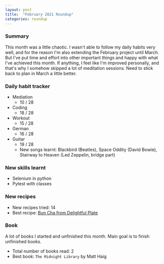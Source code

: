 ```yaml
---
layout: post
title:  "February 2021 Roundup"
categories: roundup
---
```

### Summary
This month was a little chaotic. I wasn't able to follow my daily habits very well, and for the reason I'm also extending the February project until March. But I've put time and effort into other important things and happy with what I've achieved this month. If anything, I feel like I'm improved personally, and that's why I somehow skipped a lot of meditation sessions. Need to stick back to plan in March a little better.


### Daily habit tracker
* Mediation
    * 10 / 28
* Coding
    * 18 / 28
* Workout
    * 15 / 28
* German
    * 16 / 28
* Guitar
    * 19 / 28
    * New songs learnt:
        Blackbird (Beatles), Space Oddity (David Bowie), Stairway to Heaven (Led Zeppelin, bridge part)
        
        
### New skills learnt
* Selenium in python
* Pytest with classes


### New recipes
* New recipes tried: 14
* Best recipe: [Bun Cha from Delightful Plate](https://delightfulplate.com/vietnamese-grilled-pork-meatballs-noodles-bun-cha/)

### Book
A lot of books I started and unfinished this month. Main goal is to finish unfinished books.
* Total number of books read: 2
* Best book: `The Midnight Library` by Matt Haig
    